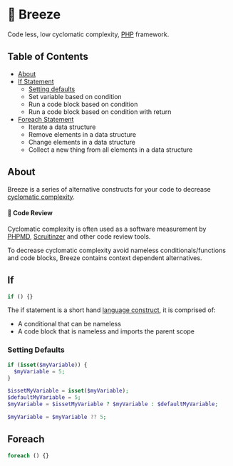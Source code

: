 # 🍃 Breeze
Code less, low cyclomatic complexity, [PHP](http://php.net/) framework.

## Table of Contents
* [About](#about)
* [If Statement](#if)
  * [Setting defaults](#setting-defaults)
  * Set variable based on condition
  * Run a code block based on condition
  * Run a code block based on condition with return
* [Foreach Statement](#foreach)
  * Iterate a data structure
  * Remove elements in a data structure
  * Change elements in a data structure 
  * Collect a new thing from all elements in a data structure

## About

Breeze is a series of alternative constructs for your code to decrease [cyclomatic complexity](https://en.wikipedia.org/wiki/Cyclomatic_complexity). 

#### 🔬 Code Review

Cyclomatic complexity is often used as a software measurement by [PHPMD](https://phpmd.org/), [Scruitinzer](https://scrutinizer-ci.com) and other code review tools.

To decrease cyclomatic complexity avoid nameless conditionals/functions and code blocks, Breeze contains context dependent alternatives.

## If
```php
if () {}
```
The if statement is a short hand [language construct](https://en.wikipedia.org/wiki/Language_construct), it is comprised of:
  * A conditional that can be nameless
  * A code block that is nameless and imports the parent scope
  
### Setting Defaults
```php
if (isset($myVariable)) {
  $myVariable = 5;
}
```

```php
$issetMyVariable = isset($myVariable);
$defaultMyVariable = 5;
$myVariable = $issetMyVariable ? $myVariable : $defaultMyVariable; 
```
```php
$myVariable = $myVariable ?? 5;
```
## Foreach
```php
foreach () {}
```
